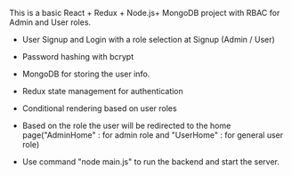This is a basic React + Redux + Node.js+ MongoDB project with RBAC for Admin and User roles.

- User Signup and Login with a role selection at Signup (Admin / User)
- Password hashing with bcrypt
- MongoDB for storing the user info.
- Redux state management for authentication
- Conditional rendering based on user roles
- Based on the role the user will be redirected to the home page("AdminHome" : for admin role and "UserHome" : for general user role)

- Use command "node main.js" to run the backend and start the server.
